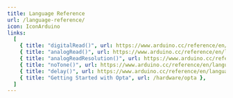 ```yaml
---
title: Language Reference
url: /language-reference/
icon: IconArduino
links:
  [
    { title: "digitalRead()", url: https://www.arduino.cc/reference/en/language/functions/digital-io/digitalread/ },
    { title: "analogRead()", url: https://www.arduino.cc/reference/en/language/functions/analog-io/analogread/ },
    { title: "analogReadResolution()", url: https://www.arduino.cc/reference/en/language/functions/zero-due-mkr-family/analogreadresolution/ },
    { title: "noTone()", url: https://www.arduino.cc/reference/en/language/functions/advanced-io/notone/ },
    { title: "delay()", url: https://www.arduino.cc/reference/en/language/functions/time/delay/ },
    { title: "Getting Started with Opta", url: /hardware/opta },
  ]
---
```

